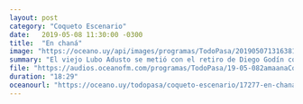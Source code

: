 ```yaml
---
layout: post
category: "Coqueto Escenario"
date:   2019-05-08 11:30:00 -0300
title:  "En chaná"
image: "https://oceano.uy/api/images/programas/TodoPasa/20190507131638185-kzzE-U462099983284Z4C-992x558LaVanguardia-Web.jpg"
summary: "El viejo Lubo Adusto se metió con el retiro de Diego Godín como futbolista, a quien un periodista español comparó con indígenas. De yapa la modelo que tiene su propio estadio y el mercado de pases de solteras, que se mueve."
file: "https://audios.oceanofm.com/programas/TodoPasa/19-05-082amaanaCoquetoescenario.mp3"
duration: "18:29"
oceanourl: "https://oceano.uy/todopasa/coqueto-escenario/17277-en-chana"
---
```

  
